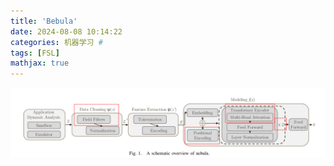 ```yaml
---
title: 'Bebula'
date: 2024-08-08 10:14:22
categories: 机器学习 #
tags: [FSL]
mathjax: true
---
```


![1719563044975](MC03/1719563044975.png)



